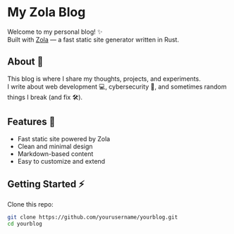 # My Zola Blog

Welcome to my personal blog! ✨  
Built with [Zola](https://www.getzola.org/) — a fast static site generator written in Rust.  

## About 📖
This blog is where I share my thoughts, projects, and experiments.  
I write about web development 💻, cybersecurity 🔐, and sometimes random things I break (and fix 🛠️).  

## Features 🚀
- Fast static site powered by Zola  
- Clean and minimal design  
- Markdown-based content  
- Easy to customize and extend  

## Getting Started ⚡

Clone this repo:

```bash
git clone https://github.com/yourusername/yourblog.git
cd yourblog
